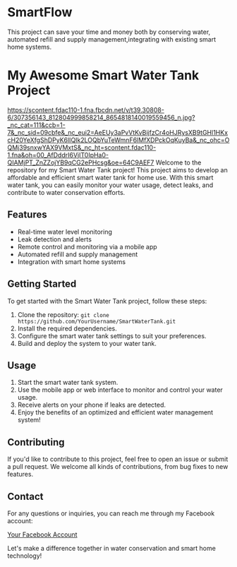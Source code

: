 # SmartFlow
This project can save your time and money both by conserving water, automated refill and supply management,integrating with existing smart home systems.
# My Awesome Smart Water Tank Project

https://scontent.fdac110-1.fna.fbcdn.net/v/t39.30808-6/307356143_812804999858214_8654818140019559456_n.jpg?_nc_cat=111&ccb=1-7&_nc_sid=09cbfe&_nc_eui2=AeEUy3aPvVtKvBijfzCr4oHJRysXB9tGHl1HKxcH20YeXfgShDPyK6lIQIk2LOQbYuTeWmnF6lMfXDPckOqKuyBa&_nc_ohc=OQMj39snxwYAX9VMxtS&_nc_ht=scontent.fdac110-1.fna&oh=00_AfDddrI6VjIT0IpHa0-QIAMjPT_ZnZZojYB9qCG2ePHcsg&oe=64C9AEF7
Welcome to the repository for my Smart Water Tank project! This project aims to develop an affordable and efficient smart water tank for home use. With this smart water tank, you can easily monitor your water usage, detect leaks, and contribute to water conservation efforts.

## Features

- Real-time water level monitoring
- Leak detection and alerts
- Remote control and monitoring via a mobile app
- Automated refill and supply management
- Integration with smart home systems

## Getting Started

To get started with the Smart Water Tank project, follow these steps:

1. Clone the repository: `git clone https://github.com/YourUsername/SmartWaterTank.git`
2. Install the required dependencies.
3. Configure the smart water tank settings to suit your preferences.
4. Build and deploy the system to your water tank.

## Usage

1. Start the smart water tank system.
2. Use the mobile app or web interface to monitor and control your water usage.
3. Receive alerts on your phone if leaks are detected.
4. Enjoy the benefits of an optimized and efficient water management system!

## Contributing

If you'd like to contribute to this project, feel free to open an issue or submit a pull request. We welcome all kinds of contributions, from bug fixes to new features.

## Contact

For any questions or inquiries, you can reach me through my Facebook account:

[Your Facebook Account](https://www.facebook.com/YourFacebookAccount)

Let's make a difference together in water conservation and smart home technology!
